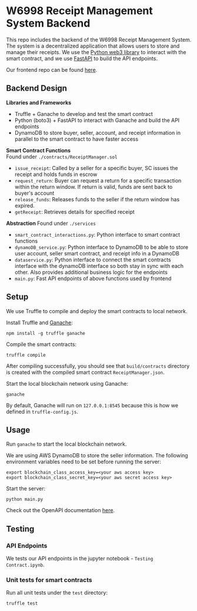 # W6998 Receipt Management System Backend

This repo includes the backend of the W6998 Receipt Management System. The system is a decentralized application that allows users to store and manage their receipts. We use the [Python web3 library](https://github.com/ethereum/web3.py) to interact with the smart contract, and we use [FastAPI](https://fastapi.tiangolo.com/) to build the API endpoints.


Our frontend repo can be found [here](https://github.com/kevinshi-git/COMS-6998-Blockchain-Project/tree/main/blockchain).

## Backend Design

**Libraries and Frameworks**
- Truffle + Ganache to develop and test the smart contract
- Python (boto3) + FastAPI to interact with Ganache and build the API endpoints
- DynamoDB to store buyer, seller, account, and receipt information in parallel to the smart contract to have faster access

**Smart Contract Functions** <br> 
Found under ```./contracts/ReceiptManager.sol```
- ```issue_receipt```: Called by a seller for a specific buyer, SC issues the receipt and holds funds in escrow
- ```request_return```: Buyer can request a return for a specific transaction within the return window. If return is valid, funds are sent back to buyer's account
- ```release_funds```: Releases funds to the seller if the return window has expired.
- ```getReceipt```: Retrieves details for specified receipt
 
**Abstraction**
Found under ```./services```
- ```smart_contract_interactions.py```: Python interface to smart contract functions
- ```dynamoDB_service.py```: Python interface to DynamoDB to be able to store user account, seller smart contract, and receipt info in a DynamoDB
- ```dataservice.py```: Python interface to connect the smart contracts interface with the dynamoDB interface so both stay in sync with each other. Also provides additional business logic for the endpoints
- ```main.py```: Fast API endpoints of above functions used by frontend
## Setup


We use Truffle to compile and deploy the smart contracts to local network.

Install Truffle and [Ganache](https://archive.trufflesuite.com/ganache/):

```shell
npm install -g truffle ganache
```

Compile the smart contracts:

```shell
truffle compile
```

After compiling successfully, you should see that `build/contracts` directory is created with the compiled smart contract `ReceiptManager.json`.


Start the local blockchain network using Ganache:

```shell
ganache
```

By default, Ganache will run on `127.0.0.1:8545` because this is how we defined in `truffle-config.js`.


## Usage

Run `ganache` to start the local blockchain network.

We are using AWS DynamoDB to store the seller information. The following environment variables need to be set before running the server:

```shell
export blockchain_class_access_key=<your aws access key>
export blockchain_class_secret_key=<your aws secret access key>
```

Start the server:

```shell
python main.py
```

Check out the OpenAPI documentation [here](https://w6998-backend-745799261495.us-east4.run.app/docs).


## Testing

### API Endpoints

We tests our API endpoints in the jupyter notebook - `Testing Contract.ipynb`.


### Unit tests for smart contracts

Run all unit tests under the `test` directory:

```shell
truffle test
```
